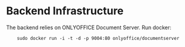 Backend Infrastructure
===============

The backend relies on ONLYOFFICE Document Server. Run docker: 

        sudo docker run -i -t -d -p 9004:80 onlyoffice/documentserver